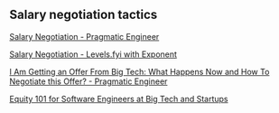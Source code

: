 ## Salary negotiation tactics

[Salary Negotiation - Pragmatic Engineer](https://www.youtube.com/watch?v=cbngWLr7BC4&ab_channel=PragmaticEngineer)

[Salary Negotiation - Levels.fyi with Exponent](https://www.youtube.com/watch?v=fyn0CKPuPlA&ab_channel=Exponent)

[I Am Getting an Offer From Big Tech: What Happens Now and How To Negotiate this Offer? - Pragmatic Engineer](https://youtu.be/s75AeaTt0UM)

[Equity 101 for Software Engineers at Big Tech and Startups](https://blog.pragmaticengineer.com/equity-for-software-engineers/)